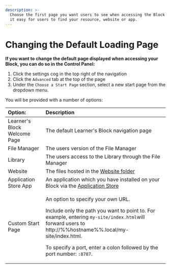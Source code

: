```yaml
---
description: >-
  Choose the first page you want users to see when accessing the Block to make
  it easy for users to find your resource, website or app.
---
```


# Changing the Default Loading Page

**If you want to change the default page displayed when accessing your Block, you can do so in the Control Panel:**

1. Click the settings cog in the top right of the navigation
2. Click the `Advanced` tab at the top of the page
3. Under the `Choose a Start Page` section, select a new start page from the dropdown menu.

You will be provided with a number of options:

<table>
  <thead>
    <tr>
      <th style="text-align:left">Option:</th>
      <th style="text-align:left">Description</th>
    </tr>
  </thead>
  <tbody>
    <tr>
      <td style="text-align:left">Learner&apos;s Block Welcome Page</td>
      <td style="text-align:left">The default Learner&apos;s Block navigation page</td>
    </tr>
    <tr>
      <td style="text-align:left">File Manager</td>
      <td style="text-align:left">The users version of the File Manager</td>
    </tr>
    <tr>
      <td style="text-align:left">Library</td>
      <td style="text-align:left">The users access to the Library through the File Manager</td>
    </tr>
    <tr>
      <td style="text-align:left">Website</td>
      <td style="text-align:left">The files hosted in the <a href="../adding-resources.md">Website folder</a>
      </td>
    </tr>
    <tr>
      <td style="text-align:left">Application Store App</td>
      <td style="text-align:left">An application which you have installed on your Block via the <a href="../installing-from-the-application-store.md">Application Store</a>
      </td>
    </tr>
    <tr>
      <td style="text-align:left">Custom Start Page</td>
      <td style="text-align:left">
        <p>An option to specify your own URL.</p>
        <p></p>
        <p>Include only the path you want to point to. For example, entering <code>my-site/index.html</code>will
          forward users to http://%%hostname%%.local/my-site/index.html.</p>
        <p></p>
        <p>To specify a port, enter a colon followed by the port number: <code>:8787</code>.</p>
      </td>
    </tr>
  </tbody>
</table>

